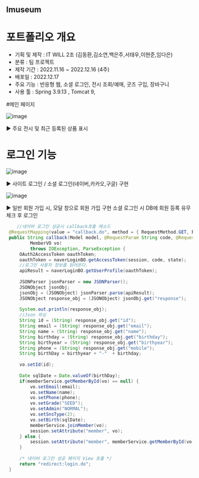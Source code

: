 ## Imuseum

# 포트폴리오 개요
- 기획 및 제작 : IT WILL 2조 (김동환,김소연,백은주,서태우,이현준,임다은)
- 분류 : 팀 프로젝트
- 제작 기간 : 2022.11.16 ~ 2022.12.16 (4주)
- 배포일 : 2022.12.17
- 주요 기능 : 반응형 웹, 소셜 로그인, 전시 조회/예매, 굿즈 구입, 장바구니
- 사용 툴 : Spring 3.9.13 , Tomcat 9, 

#메인 페이지

![image](https://user-images.githubusercontent.com/120763174/208218998-246272d0-5fe3-4184-9c28-2f3e82a8cd4a.png)

▶ 주요 전시 및 최근 등록된 상품 표시



# 로그인 기능

![image](https://user-images.githubusercontent.com/120763174/208219100-005d91ab-9d8a-4717-8418-e6fea8614728.png)

▶ 사이트 로그인 / 소셜 로그인(네이버,카카오,구글) 구현



![image](https://user-images.githubusercontent.com/120763174/208219125-fa39d12d-307c-4bf2-b2db-55517e786380.png)

▶ 일반 회원 가입 시, 모달 창으로 회원 가입 구현 
   소셜 로그인 시 DB에 회원 등록 유무 체크 후 로그인
   
   
   ```java
       //네이버 로그인 성공시 callback호출 메소드
    @RequestMapping(value = "callback.do", method = { RequestMethod.GET, RequestMethod.POST })
    public String callback(Model model, @RequestParam String code, @RequestParam String state, HttpSession session,
    		MemberVO vo)
            throws IOException, ParseException {
        OAuth2AccessToken oauthToken;
        oauthToken = naverLoginBO.getAccessToken(session, code, state);
        //로그인 사용자 정보를 읽어온다.
        apiResult = naverLoginBO.getUserProfile(oauthToken);
        
        JSONParser jsonParser = new JSONParser();
        JSONObject jsonObj;
        jsonObj = (JSONObject) jsonParser.parse(apiResult);
		JSONObject response_obj = (JSONObject) jsonObj.get("response");	
        
		System.out.println(response_obj);
		//Json 파싱
        String id = (String) response_obj.get("id");
		String email = (String) response_obj.get("email");
		String name = (String) response_obj.get("name");
		String birthday = (String) response_obj.get("birthday");
		String birthyear = (String) response_obj.get("birthyear");
		String phone = (String) response_obj.get("mobile");
		String birthDay = birthyear + "-"  + birthday;
		
		vo.setId(id);
		
		Date sqlDate = Date.valueOf(birthDay);
		if(memberService.getMemberById(vo) == null) {
			vo.setEmail(email);
			vo.setName(name);
			vo.setPhone(phone);			
			vo.setGrade("SEED");	
			vo.setAdmin("NORMAL");
			vo.setSnsType(2);
			vo.setBirth(sqlDate);
			memberService.joinMember(vo);
			session.setAttribute("member", vo);
		} else {
			session.setAttribute("member", memberService.getMemberById(vo));
		}
	
        /* 네이버 로그인 성공 페이지 View 호출 */
        return "redirect:login.do";
    }

